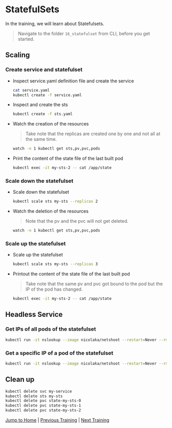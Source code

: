 # StatefulSets

In the training, we will learn about Statefulsets.

>Navigate to the folder `16_statefulset` from CLI, before you get started. 

## Scaling

### Create service and statefulset
* Inspect service.yaml definition file and create the service
  ```bash
  cat service.yaml
  kubectl create -f service.yaml
  ```

* Inspect and create the sts
  ```bash
  kubectl create -f sts.yaml
  ```

* Watch the creation of the resources
  >Take note that the replicas are created one by one and not all at the same time.
  ```bash
  watch -n 1 kubectl get sts,pv,pvc,pods
  ```

* Print the content of the state file of the last built pod
  ```bash
  kubectl exec -it my-sts-2 -- cat /app/state
  ```

###  Scale down the statefulset
* Scale down the statefulset 
  ```bash
  kubectl scale sts my-sts --replicas 2
  ```

* Watch the deletion of the resources
  >Note that the pv and the pvc will not get deleted.
  ```bash
  watch -n 1 kubectl get sts,pv,pvc,pods
  ```

### Scale up the statefulset

* Scale up the statefulset 
  ```bash
  kubectl scale sts my-sts --replicas 3
  ```

* Printout the content of the state file of the last built pod
  >Take note that the same pv and pvc got bound to the pod but the IP of the pod has changed. 
  ```bash
  kubectl exec -it my-sts-2 -- cat /app/state
  ```

## Headless Service

### Get IPs of all pods of the statefulset

```bash
kubectl run -it nslookup --image nicolaka/netshoot --restart=Never --rm -- nslookup my-service
```

### Get a specific IP of a pod of the statefulset
```bash
kubectl run -it nslookup --image nicolaka/netshoot --restart=Never --rm -- nslookup my-sts-0.my-service
```

## Clean up
```bash
kubectl delete svc my-service
kubectl delete sts my-sts
kubectl delete pvc state-my-sts-0
kubectl delete pvc state-my-sts-1
kubectl delete pvc state-my-sts-2
```

[Jump to Home](../README.md) | [Previous Training](../15_daemonset/README.md) | [Next Training](../17_job/README.md)
